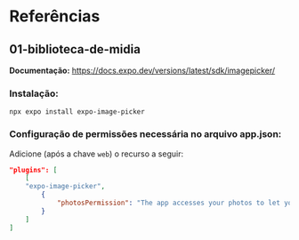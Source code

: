 # Referências

## 01-biblioteca-de-midia

**Documentação:** https://docs.expo.dev/versions/latest/sdk/imagepicker/

### Instalação:

`npx expo install expo-image-picker`

### Configuração de permissões necessária no arquivo app.json:

Adicione (após a chave `web`) o recurso a seguir:

```json
"plugins": [
    [
    "expo-image-picker",
        {
            "photosPermission": "The app accesses your photos to let you share them with your friends."
        }
    ]
]
```